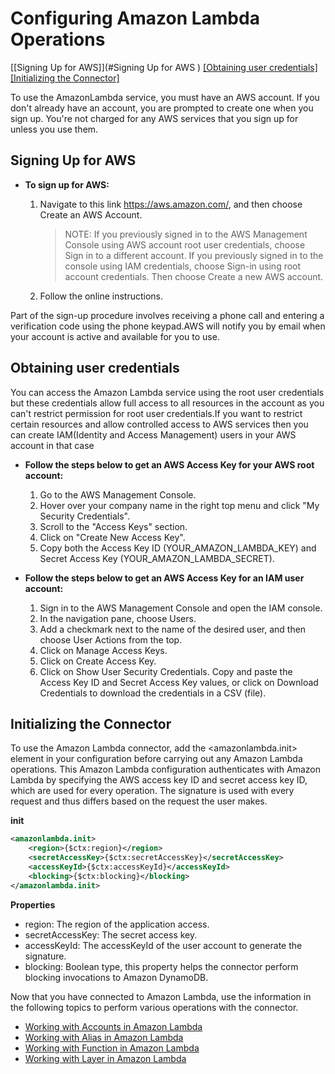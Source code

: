 # Configuring Amazon Lambda Operations
[[Signing Up for AWS]](#Signing Up for AWS ) [[Obtaining user credentials]](#obtaining-user-credentials) [[Initializing the Connector]](#initializing-the-Connector)

To use the AmazonLambda service, you must have an AWS account. If you don't already have an account, you are prompted to create one when you sign up. You're not charged for any AWS services that you sign up for unless you use them.
## Signing Up for AWS



* **To sign up for AWS:**

    1. Navigate to this link https://aws.amazon.com/, and then choose Create an AWS Account.

        > NOTE: If you previously signed in to the AWS Management Console using AWS account root user credentials, choose Sign in to a different account. If you previously signed in to the console using IAM credentials, choose Sign-in using root account credentials. Then choose Create a new AWS account.

     2. Follow the online instructions.

Part of the sign-up procedure involves receiving a phone call and entering a verification code using the phone keypad.AWS will notify you by email when your account is active and available for you to use.

## Obtaining user credentials

You can access the Amazon Lambda service using the root user credentials but these credentials allow full access to all resources in the account as you can't restrict permission for root user credentials.If you want to restrict certain resources and allow controlled access to AWS services then you can create IAM(Identity and Access Management) users in your AWS account in that case

* **Follow the steps below to get an AWS Access Key for your AWS root account:**

  1. Go to the AWS Management Console.
  2. Hover over your company name in the right top menu and click "My Security Credentials".
  3. Scroll to the "Access Keys" section.
  4. Click on "Create New Access Key".
  5. Copy both the Access Key ID (YOUR_AMAZON_LAMBDA_KEY) and Secret Access Key (YOUR_AMAZON_LAMBDA_SECRET).

* **Follow the steps below to get an AWS Access Key for an IAM user account:**

  1. Sign in to the AWS Management Console and open the IAM console.
  2. In the navigation pane, choose Users.
  3. Add a checkmark next to the name of the desired user, and then choose User Actions from the top.
  4. Click on Manage Access Keys.
  5. Click on Create Access Key.
  6. Click on Show User Security Credentials. Copy and paste the Access Key ID and Secret Access Key values, or click on Download Credentials to download the credentials in a CSV (file).

## Initializing the Connector

To use the Amazon Lambda connector, add the <amazonlambda.init> element in your configuration before carrying out any Amazon Lambda operations. This Amazon Lambda configuration authenticates with Amazon Lambda by specifying the AWS access key ID and secret access key ID, which are used for every operation. The signature is used with every request and thus differs based on the request the user makes.

**init**
```xml
<amazonlambda.init>
    <region>{$ctx:region}</region>
    <secretAccessKey>{$ctx:secretAccessKey}</secretAccessKey>
    <accessKeyId>{$ctx:accessKeyId}</accessKeyId>
    <blocking>{$ctx:blocking}</blocking>
</amazonlambda.init>
```
**Properties** 
* region: The region of the application access. 
* secretAccessKey: The secret access key.
* accessKeyId: The accessKeyId of the user account to generate the signature.
* blocking: Boolean type, this property helps the connector perform blocking invocations to Amazon DynamoDB.

Now that you have connected to Amazon Lambda, use the information in the following topics to perform various operations with the connector.

* [Working with Accounts in Amazon Lambda](account.md)
* [Working with Alias in Amazon Lambda](aliases.md)
* [Working with Function in Amazon Lambda](functions.md)
* [Working with Layer in Amazon Lambda](layers.md)
